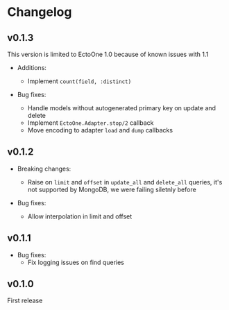# Changelog

## v0.1.3

  This version is limited to EctoOne 1.0 because of known issues with 1.1

  * Additions:
    * Implement `count(field, :distinct)`

  * Bug fixes:
    * Handle models without autogenerated primary key on update and delete
    * Implement `EctoOne.Adapter.stop/2` callback
    * Move encoding to adapter `load` and `dump` callbacks

## v0.1.2

  * Breaking changes:
    * Raise on `limit` and `offset` in `update_all` and `delete_all` queries,
      it's not supported by MongoDB, we were failing siletnly before

  * Bug fixes:
    * Allow interpolation in limit and offset

## v0.1.1

  * Bug fixes:
    * Fix logging issues on find queries

## v0.1.0

First release

